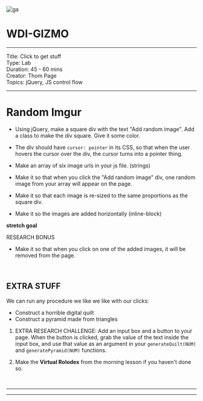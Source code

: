 ![ga](http://mobbook.generalassemb.ly/ga_cog.png)

# WDI-GIZMO

---
Title: Click to get stuff<br>
Type: Lab <br>
Duration: 45 - 60 mins<br>
Creator: Thom Page <br>
Topics: jQuery, JS control flow<br>

---

# Random Imgur

* Using jQuery, make a square div with the text "Add random image". Add a class to make the div square. Give it some color.

* The div should have `cursor: pointer` in its CSS, so that when the user hovers the cursor over the div, the cursor turns into a pointer thing.

* Make an array of six image urls in your js file. (strings)

* Make it so that when you click the "Add random image" div, one random image from your array will appear on the page.

* Make it so that each image is re-sized to the same proportions as the square div.

* Make it so the images are added horizontally (inline-block)

**stretch goal**

RESEARCH BONUS

* Make it so that when you click on one of the added images, it will be removed from the page.

<br>


## EXTRA STUFF


We can run any procedure we like we like with our clicks:

* Construct a horrible digital quilt
* Construct a pyramid made from triangles

1. EXTRA RESEARCH CHALLENGE: Add an input box and a button to your page. When the button is clicked, grab the value of the text inside the input box, and use that value as an argument in your `generateQuilt(NUM)` and `generatePyramid(NUM)` functions.

2. Make the **Virtual Rolodex** from the morning lesson if you haven't done so.

<br>
<hr>
<hr>

